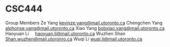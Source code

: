 # CSC444
Group Members
Ze Yang        kevinze.yang@mail.utoronto.ca
Chengchen Yang alphonse.yang@mail.utoronto.ca
Xiao Yang      bobxiao.yang@mail.utoronto.ca
Haoyuan Li     haoyuan.li@mail.utoronto.ca
Wuzhen Shan    Shan.wuzhen@mail.utoronro.ca
Wuqi Li        wuqi.li@mail.utoronto.ca 
